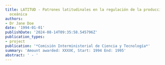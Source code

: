 ```yaml
---
title: LATITUD - Patrones latitudinales en la regulación de la producción planctónica
  oceánica
authors:
- Dr Jane Doe
date: '1994-01-01'
publishDate: '2024-08-14T09:35:58.545796Z'
publication_types:
- project
publication: '*Comisión Interministerial de Ciencia y Tecnología*'
summary: 'Amount awarded: XXXX€, Start: 1994 End: 1995'
abstract: ' - '
---
```

